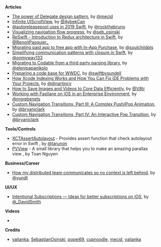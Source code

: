 
**Articles**

* [The power of Delegate design pattern](https://mecid.github.io/2019/05/29/the-power-of-delegate-design-pattern/), by [@mecid](https://twitter.com/mecid)
* [Infinite UIScrollView](https://medium.com/flawless-app-stories/infinite-uiscrollview-b516a5d14caf), by [@AybekCan](https://twitter.com/AybekCan)
* [@autoreleasepool uses in 2019 Swift](https://swiftrocks.com/autoreleasepool-in-2019-swift.html), by [@rockthebruno](https://twitter.com/rockthebruno)
* [Visualizing navigation flow progress](https://osinski.dev/posts/visualizing-navigation-flow-progress/), by [@seb_osinski](https://twitter.com/seb_osinski)
* [ReSwift - Introduction to Redux architecture in Swift](https://benoitpasquier.com/intro-redux-in-swift-with-reswift/), by [@BenoitPasquier_](https://twitter.com/benoitpasquier_)
* [Migrating paid app to free app with In-App Purchase](https://fluffy.es/migrate-paid-app-to-iap/), by [@soulchildpls](https://twitter.com/soulchildpls)
* [Simplifying communication patterns with closure in Swift](https://medium.com/flawless-app-stories/simplifying-communication-patterns-with-closure-in-swift-1938414468b3), by [@onmyway133](https://twitter.com/onmyway133)
* [Migrating to Codable from a third party parsing library](https://medium.com/@elenipapanikolo/migrating-to-codable-from-a-third-party-parsing-library-fd85298ef5a2), by [@elenipapanikolo](https://twitter.com/elenipapanikolo)
* [Preparing a code base for WWDC](https://wwdcbysundell.com/2019/preparing-a-code-base/), by [@swiftbysundell](https://twitter.com/swiftbysundell)
* [How Xcode Indexing Works and How You Can Fix IDE Problems with Your Projects](https://pspdfkit.com/blog/2019/how-xcode-indexing-works-and-how-to-solve-problems), by [@dmartincy](https://twitter.com/dmartincy)
* [How to Save Images and Videos to Core Data Efficiently](http://www.vadimbulavin.com/how-to-save-images-and-videos-to-core-data-efficiently/), by [@V8tr](https://twitter.com/V8tr)
* [Working with Fastlane on iOS in an Enterprise Environment](https://heartbeat.fritz.ai/working-with-fastlane-on-ios-in-an-enterprise-environment-7057a9a8c2d3), by [@mgrebenets](https://twitter.com/mgrebenets)
* [Custom Navigation Transitions, Part III: A Complex Push/Pop Animation](https://devsign.co/notes/navigation-transitions-iii), by [@bryanjclark](https://twitter.com/bryanjclark)
* [Custom Navigation Transitions, Part IV: An Interactive Pop Transition](https://devsign.co/notes/navigation-transitions-iv), by [@bryanjclark](https://twitter.com/bryanjclark)

**Tools/Controls**

* [XCTAssertAutolayout](https://github.com/tarunon/XCTAssertAutolayout) - Provides assert function that check autolayout error in Swift , by [@tarunon](https://twitter.com/tarunon)
* [PVView](https://github.com/toannt/PVView) - A small library that helps you to make an amazing parallax view , by Toan Nguyen

**Business/Career**

* [How my distributed team communicates so no context is left behind](https://circleci.com/blog/how-my-distributed-team-communicates-so-no-context-is-left-behind/), by [@yundt](https://twitter.com/yundt)


**UI/UX**

* [Intentional Subscriptions — Ideas for better subscriptions on iOS](https://david-smith.org/blog/2019/05/28/intentional-subscriptions/), by [@_DavidSmith](http://twitter.com/_DavidSmith)

**Videos**

* 

**Credits**

* [valianka](https://github.com/valianka), [SebastianOsinski](https://github.com/SebastianOsinski), [popei69](https://github.com/popei69), [cupnoodle](https://github.com/cupnoodle), [mecid](https://github.com/mecid), [valianka](https://github.com/valianka)
